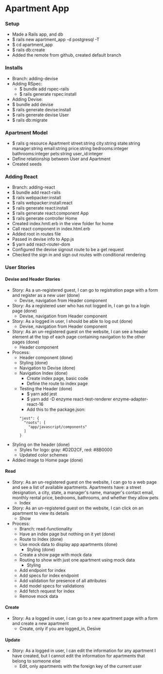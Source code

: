 # Apartment App

### Setup
- Made a Rails app, and db
- $ rails new apartment_app -d postgresql -T
- $ cd apartment_app
- $ rails db:create
- Added the remote from github, created default branch

### Installs
- Branch: adding-devise
- Adding RSpec:
  - $ bundle add rspec-rails
  - $ rails generate rspec:install
- Adding Devise:
- $ bundle add devise
- $ rails generate devise:install
- $ rails generate devise User
- $ rails db:migrate

### Apartment Model
- $ rails g resource Apartment street:string city:string state:string manager:string email:string price:string bedrooms:integer bathrooms:integer pets:string user_id:integer
- Define relationship between User and Apartment
- Created seeds

### Adding React
- Branch: adding-react
- $ bundle add react-rails
- $ rails webpacker:install
- $ rails webpacker:install:react
- $ rails generate react:install
- $ rails generate react:component App
- $ rails generate controller Home
- Created index.hmtl.erb in the view folder for home
- Call react component in index.html.erb
- Added root in routes file
- Passed in devise info to App.js
- $ yarn add react-router-dom
- Configured the devise signout route to be a get request
- Checked the sign in and sign out routes with conditional rendering


### User Stories

#### Devise and Header Stories
- Story: As a un-registered guest, I can go to registration page with a form and register as a new user (done)
  - Devise, navigation from Header component
- Story: As a registered user who has not logged in, I can go to a login page (done)
  - Devise, navigation from Header component
- Story: As a logged in user, I should be able to log out (done)
  - Devise, navigation from Header component
- Story: As an un-registered guest on the website, I can see a header element at the top of each page containing navigation to the other pages (done)
  - Header component
- Process:
  - Header component (done)
  - Styling (done)
  - Navigation to Devise (done)
  - Navigation Index (done)
    - Create index page, basic code
    - Define the route to index page
  - Testing the Header (done)
    - $ yarn add jest
    - $ yarn add -D enzyme react-test-renderer enzyme-adapter-react-16
    - Add this to the package.json:
    ```
    "jest": {
      "roots": [
        "app/javascript/components"
      ]
    }
    ```
- Styling on the header (done)
  - Styles for logo: gray: #D2D2CF, red: #8B0000
  - Updated color schemes
- Added image to Home page (done)


#### Read
- Story: As an un-registered guest on the website, I can go to a web page and see a list of available apartments. Apartments have: a street designation, a city, state, a manager's name, manager's contact email, monthly rental price, bedrooms, bathrooms, and whether they allow pets
  - Index
- Story: As an un-registered guest on the website, I can click on an apartment to view its details
  - Show
- Process:
  - Branch: read-functionality
  - Have an index page but nothing on it yet (done)
  - Route to Index (done)
  - Use mock data to display app apartments (done)
    - Styling (done)
  - Create a show page with mock data
  - Routing to show with just one apartment using mock data
    - Styling
  - Add endpoint for index
  - Add specs for index endpoint
  - Add validation for presence of all attributes
  - Add model specs for validations
  - Add fetch request for index
  - Remove mock data

#### Create
- Story: As a logged in user, I can go to a new apartment page with a form and create a new apartment
  - Create, only if you are logged_in, Desive

#### Update
- Story: As a logged in user, I can edit the information for any apartment I have created, but I cannot edit the information for apartments that belong to someone else
  - Edit, only apartments with the foreign key of the current user
